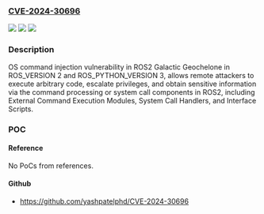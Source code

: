 ### [CVE-2024-30696](https://cve.mitre.org/cgi-bin/cvename.cgi?name=CVE-2024-30696)
![](https://img.shields.io/static/v1?label=Product&message=n%2Fa&color=blue)
![](https://img.shields.io/static/v1?label=Version&message=n%2Fa&color=blue)
![](https://img.shields.io/static/v1?label=Vulnerability&message=n%2Fa&color=brighgreen)

### Description

OS command injection vulnerability in ROS2 Galactic Geochelone in ROS_VERSION 2 and ROS_PYTHON_VERSION 3, allows remote attackers to execute arbitrary code, escalate privileges, and obtain sensitive information via the command processing or system call components in ROS2, including External Command Execution Modules, System Call Handlers, and Interface Scripts.

### POC

#### Reference
No PoCs from references.

#### Github
- https://github.com/yashpatelphd/CVE-2024-30696

